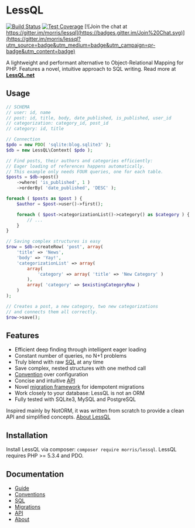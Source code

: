 # LessQL

[![Build Status](https://travis-ci.org/morris/lessql.svg?branch=master)](https://travis-ci.org/morris/lessql)
[![Test Coverage](https://codeclimate.com/github/morris/lessql/badges/coverage.svg)](https://codeclimate.com/github/morris/lessql/coverage)
[![Join the chat at https://gitter.im/morris/lessql](https://badges.gitter.im/Join%20Chat.svg)](https://gitter.im/morris/lessql?utm_source=badge&utm_medium=badge&utm_campaign=pr-badge&utm_content=badge)

A lightweight and performant alternative to Object-Relational Mapping for PHP.
Features a novel, intuitive approach to SQL writing.
Read more at __[LessQL.net](http://lessql.net)__


## Usage

```php
// SCHEMA
// user: id, name
// post: id, title, body, date_published, is_published, user_id
// categorization: category_id, post_id
// category: id, title

// Connection
$pdo = new PDO( 'sqlite:blog.sqlite3' );
$db = new LessQL\Context( $pdo );

// Find posts, their authors and categories efficiently:
// Eager loading of references happens automatically.
// This example only needs FOUR queries, one for each table.
$posts = $db->post()
	->where( 'is_published', 1 )
	->orderBy( 'date_published', 'DESC' );

foreach ( $posts as $post ) {
	$author = $post->user()->first();

	foreach ( $post->categorizationList()->category() as $category ) {
		// ...
	}
}

// Saving complex structures is easy
$row = $db->createRow( 'post', array(
	'title' => 'News',
	'body' => 'Yay!',
	'categorizationList' => array(
		array(
			'category' => array( 'title' => 'New Category' )
		),
		array( 'category' => $existingCategoryRow )
	)
);

// Creates a post, a new category, two new categorizations
// and connects them all correctly.
$row->save();
```


## Features

- Efficient deep finding through intelligent eager loading
- Constant number of queries, no N+1 problems
- Truly blend with raw [SQL](docs/sql.md) at any time
- Save complex, nested structures with one method call
- [Convention](docs/conventions.md) over configuration
- Concise and intuitive [API](docs/api.md)
- Novel [migration framework](docs/migrations.md) for idempotent migrations
- Work closely to your database: LessQL is not an ORM
- Fully tested with SQLite3, MySQL and PostgreSQL

Inspired mainly by NotORM, it was written from scratch to provide a clean API and simplified concepts. [About LessQL](docs/about.md)


## Installation

Install LessQL via composer: `composer require morris/lessql`.
LessQL requires PHP >= 5.3.4 and PDO.


## Documentation

- [Guide](docs/guide.md)
- [Conventions](docs/conventions.md)
- [SQL](docs/sql.md)
- [Migrations](docs/migrations.md)
- [API](docs/api.md)
- [About](docs/about.md)
